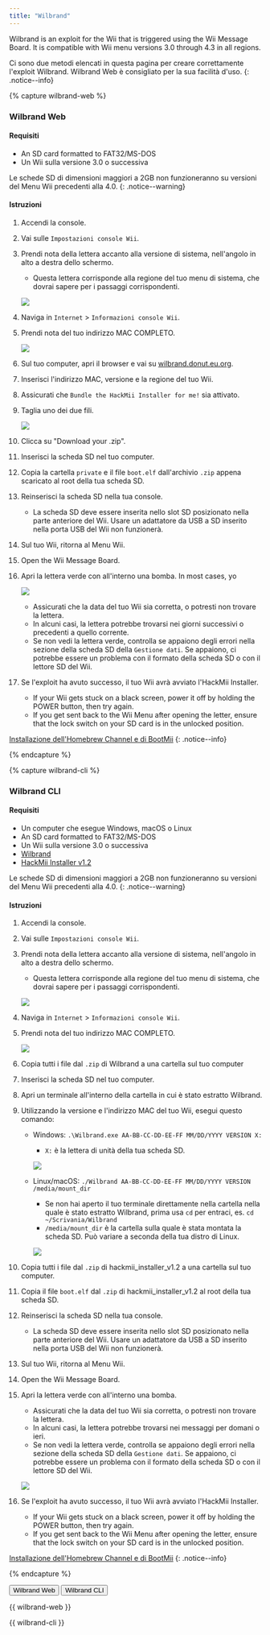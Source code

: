 ```yaml
---
title: "Wilbrand"
---
```


Wilbrand is an exploit for the Wii that is triggered using the Wii Message Board. It is compatible with Wii menu versions 3.0 through 4.3 in all regions.

Ci sono due metodi elencati in questa pagina per creare correttamente l'exploit Wilbrand. Wilbrand Web è consigliato per la sua facilità d'uso.
{: .notice--info}

{% capture wilbrand-web %}

### Wilbrand Web

#### Requisiti

* An SD card formatted to FAT32/MS-DOS
* Un Wii sulla versione 3.0 o successiva

Le schede SD di dimensioni maggiori a 2GB non funzioneranno su versioni del Menu Wii precedenti alla 4.0.
{: .notice--warning}

#### Istruzioni

1. Accendi la console.
1. Vai sulle `Impostazioni console Wii`.
1. Prendi nota della lettera accanto alla versione di sistema, nell'angolo in alto a destra dello schermo.
    + Questa lettera corrisponde alla regione del tuo menu di sistema, che dovrai sapere per i passaggi corrispondenti.

    ![](/images/wii/SystemMenuVersion.png)

1. Naviga in `Internet` > `Informazioni console Wii`.
1. Prendi nota del tuo indirizzo MAC COMPLETO.

    ![](/images/wii/MacAddress.png)

1. Sul tuo computer, apri il browser e vai su [wilbrand.donut.eu.org](https://wilbrand.donut.eu.org/).
1. Inserisci l'indirizzo MAC, versione e la regione del tuo Wii.
1. Assicurati che `Bundle the HackMii Installer for me!` sia attivato.
1. Taglia uno dei due fili.

    ![](/images/exploits/wilbrand/web.png)

1. Clicca su "Download your .zip".
1. Inserisci la scheda SD nel tuo computer.
1. Copia la cartella `private` e il file `boot.elf` dall'archivio `.zip` appena scaricato al root della tua scheda SD.
1. Reinserisci la scheda SD nella tua console.
    + La scheda SD deve essere inserita nello slot SD posizionato nella parte anteriore del Wii. Usare un adattatore da USB a SD inserito nella porta USB del Wii non funzionerà.
1. Sul tuo Wii, ritorna al Menu Wii.
1. Open the Wii Message Board.
1. Apri la lettera verde con all'interno una bomba. In most cases, yo

    ![](/images/exploits/wilbrand/msgboard.png)

    + Assicurati che la data del tuo Wii sia corretta, o potresti non trovare la lettera.
    + In alcuni casi, la lettera potrebbe trovarsi nei giorni successivi o precedenti a quello corrente.
    + Se non vedi la lettera verde, controlla se appaiono degli errori nella sezione della scheda SD della `Gestione dati`. Se appaiono, ci potrebbe essere un problema con il formato della scheda SD o con il lettore SD del Wii.


1. Se l'exploit ha avuto successo, il tuo Wii avrà avviato l'HackMii Installer.
    + If your Wii gets stuck on a black screen, power it off by holding the POWER button, then try again.
    + If you get sent back to the Wii Menu after opening the letter, ensure that the lock switch on your SD card is in the unlocked position.

[Installazione dell'Homebrew Channel e di BootMii](hbc)
{: .notice--info}

{% endcapture %}

{% capture wilbrand-cli %}

### Wilbrand CLI

#### Requisiti

* Un computer che esegue Windows, macOS o Linux
* An SD card formatted to FAT32/MS-DOS
* Un Wii sulla versione 3.0 o successiva
* [Wilbrand](https://static.wiidatabase.de/Wilbrand.zip)
* [HackMii Installer v1.2](https://bootmii.org/download/)

Le schede SD di dimensioni maggiori a 2GB non funzioneranno su versioni del Menu Wii precedenti alla 4.0.
{: .notice--warning}

#### Istruzioni

1. Accendi la console.
1. Vai sulle `Impostazioni console Wii`.
1. Prendi nota della lettera accanto alla versione di sistema, nell'angolo in alto a destra dello schermo.
    + Questa lettera corrisponde alla regione del tuo menu di sistema, che dovrai sapere per i passaggi corrispondenti.

    ![](/images/wii/SystemMenuVersion.png)

1. Naviga in `Internet` > `Informazioni console Wii`.
1. Prendi nota del tuo indirizzo MAC COMPLETO.

    ![](/images/wii/MacAddress.png)

1. Copia tutti i file dal `.zip` di Wilbrand a una cartella sul tuo computer
1. Inserisci la scheda SD nel tuo computer.
1. Apri un terminale all'interno della cartella in cui è stato estratto Wilbrand.
1. Utilizzando la versione e l'indirizzo MAC del tuo Wii, esegui questo comando:

    + Windows: `.\Wilbrand.exe AA-BB-CC-DD-EE-FF MM/DD/YYYY VERSION X:`
        + `X:` è la lettera di unità della tua scheda SD.

        ![](/images/exploits/wilbrand/windows.png)

    + Linux/macOS: `./Wilbrand AA-BB-CC-DD-EE-FF MM/DD/YYYY VERSION /media/mount_dir`
        + Se non hai aperto il tuo terminale direttamente nella cartella nella quale è stato estratto Wilbrand, prima usa `cd` per entraci, es. `cd ~/Scrivania/Wilbrand`
        + `/media/mount_dir` è la cartella sulla quale è stata montata la scheda SD. Può variare a seconda della tua distro di Linux.

        ![](/images/exploits/wilbrand/linux.png)

1. Copia tutti i file dal `.zip` di hackmii_installer_v1.2 a una cartella sul tuo computer.
1. Copia il file `boot.elf` dal `.zip` di hackmii_installer_v1.2 al root della tua scheda SD.
1. Reinserisci la scheda SD nella tua console.
    + La scheda SD deve essere inserita nello slot SD posizionato nella parte anteriore del Wii. Usare un adattatore da USB a SD inserito nella porta USB del Wii non funzionerà.
1. Sul tuo Wii, ritorna al Menu Wii.
1. Open the Wii Message Board.
1. Apri la lettera verde con all'interno una bomba.
    + Assicurati che la data del tuo Wii sia corretta, o potresti non trovare la lettera.
    + In alcuni casi, la lettera potrebbe trovarsi nei messaggi per domani o ieri.
    + Se non vedi la lettera verde, controlla se appaiono degli errori nella sezione della scheda SD della `Gestione dati`. Se appaiono, ci potrebbe essere un problema con il formato della scheda SD o con il lettore SD del Wii.

    ![](/images/exploits/wilbrand/msgboard.png)

1. Se l'exploit ha avuto successo, il tuo Wii avrà avviato l'HackMii Installer.
    + If your Wii gets stuck on a black screen, power it off by holding the POWER button, then try again.
    + If you get sent back to the Wii Menu after opening the letter, ensure that the lock switch on your SD card is in the unlocked position.

[Installazione dell'Homebrew Channel e di BootMii](hbc)
{: .notice--info}

{% endcapture %}

<button class="btn btn--large btn--primary tabLink" onClick="select_tab(event, 'wilbrand-web')"> Wilbrand Web </button>
<button class="btn btn--large btn--info tabLink" onClick="select_tab(event, 'wilbrand-cli')"> Wilbrand CLI </button>

<div class="tabContent tabDefualt" id="wilbrand-web" markdown="1">

{{ wilbrand-web }}
</div>
<div class="tabContent" id="wilbrand-cli" markdown="1">
{{ wilbrand-cli }}
</div>

<script>
    const tabContents = document.getElementsByClassName('tabContent');
    const tabLinks    = document.getElementsByClassName('tabLink');

    for (tab of tabContents) { tab.style.display = 'none'; }
    document.getElementsByClassName('tabDefualt')[0].style.display = 'block';

    function select_tab(event, tab_id)
    {
        for (tab of tabContents) { tab.style.display = 'none'; }
        for (btn of tabLinks) { btn.className = btn.className.replace('btn--primary', 'btn--info'); }

        document.getElementById(tab_id).style.display = 'block';
        event.currentTarget.className = event.currentTarget.className.replace('btn--info', 'btn--primary');
    }
</script>
